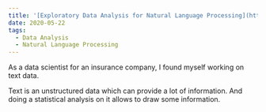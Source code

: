 ```yaml
---
title: '[Exploratory Data Analysis for Natural Language Processing](https://medium.com/voice-tech-podcast/exploratory-data-analysis-for-natural-language-processing-2d5a98dfd12d)'
date: 2020-05-22
tags:
  - Data Analysis
  - Natural Language Processing
---
```


As a data scientist for an insurance company, I found myself working on text data.

Text is an unstructured data which can provide a lot of information. And doing a statistical analysis on it allows to draw some information.
